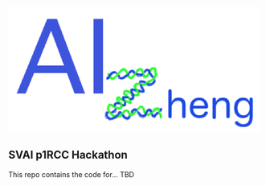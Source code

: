 <img src="images/AIzhengLogo.png" height="250" width="500">

## SVAI p1RCC Hackathon

This repo contains the code for... TBD
